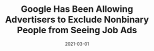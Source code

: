 ---
title: "Google Has Been Allowing Advertisers to Exclude Nonbinary People from Seeing Job Ads"
authors:
    - "Jeremy B. Merrill"
    - "The Markup"
categories: 
    - "inclusive design"
    - "LGBTQIA+"
    - "non-binary"
link: "https://themarkup.org/google-the-giant/2021/02/11/google-has-been-allowing-advertisers-to-exclude-nonbinary-people-from-seeing-job-ads"
date: "2021-03-01"
---